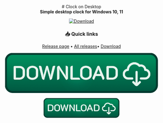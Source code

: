 

<div align="center">
# Clock on Desktop
</div>
<div align=center><b>Simple desktop clock for Windows 10, 11</b><br></div>

<div align="center">

[![Download](https://img.shields.io/github/v/release/username/repository?style=for-the-badge&logo=github)](https://github.com/markovuser/Clock-on-Desktop/releases/latest)

</div>

<div align="center">

### 📥 Quick links
[Release page](https://github.com/markovuser/Clock-on-Desktop/releases/latest) • 
[All releases](https://github.com/markovuser/Clock-on-Desktop/releases)• 
[Download](https://github.com/markovuser/Clock-on-Desktop/releases/latest/download/Clock.on.Desktop.setup.exe)

</div>
<div align="center">
  
[![Download](https://raw.githubusercontent.com/markovuser/Clock-on-Desktop/main/assets/download.png)](https://github.com/markovuser/Clock-on-Desktop/releases/latest/download/Clock.on.Desktop.setup.exe)

[<img src="https://raw.githubusercontent.com/markovuser/Clock-on-Desktop/main/assets/download.png" width="250" alt="Download">](https://github.com/markovuser/Clock-on-Desktop/releases/latest/download/Clock.on.Desktop.setup.exe)

</div>

